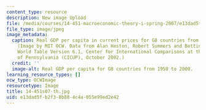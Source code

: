 ```yaml
---
content_type: resource
description: New image Upload
file: /media/courses/14-451-macroeconomic-theory-i-spring-2007/e13dad5fb2f38b884c4a055e99ed2e42_14-451s07-th.jpg
file_type: image/jpeg
image_metadata:
  caption: Real GDP per capita in current prices for G8 countries from 1950-2000.
    (Image by MIT OCW. Data from Alan Heston, Robert Summers and Bettina Aten, Penn
    World Table Version 6.1, Center for International Comparisons at the University
    of Pennsylvania (CICUP), October 2002.)
  credit: ''
  image-alt: Real GDP per capita for G8 countries from 1950 to 2000.
learning_resource_types: []
ocw_type: OCWImage
resourcetype: Image
title: 14-451s07-th.jpg
uid: e13dad5f-b2f3-8b88-4c4a-055e99ed2e42
---
```

